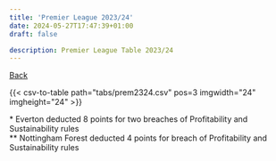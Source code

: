 ```yaml
---
title: 'Premier League 2023/24'
date: 2024-05-27T17:47:39+01:00
draft: false

description: Premier League Table 2023/24
---
```


[Back](/csv-tables/)

{{< csv-to-table path="tabs/prem2324.csv" pos=3 imgwidth="24" imgheight="24" >}}

\* Everton deducted 8 points for two breaches of Profitability and Sustainability rules  
\** Nottingham Forest deducted 4 points for breach of Profitability and Sustainability rules
